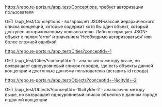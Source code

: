 https://repo.re-ports.ru/app_test/Conceptions, требует авторизации пользователя

GET /app_test/Conceptions - возвращает JSON-массив иерархического списка концепций, которые содержат хотя бы один объект, который доступен авторизованному пользователю. Либо возвращает JSON-объект с полем 'error' и значением 'Необходимо авторизоваться' или более сложной ошибкой

https://repo.re-ports.ru/app_test/Cities?conceptId=-1

GET /app_test/Cities?conceptId=-1 - 
аналогично методу выше, но возвращает одноуровневый список городов, 
где есть объекты данной концепции и доступные данному пользователю
(вставить id города)

https://repo.re-ports.ru/app_test/Objects?conceptId=-1&cityId=-2

GET /app_test/Objects?conceptId=-1&cityId=-2 - аналогично методу выше, но возвращает одноуровневый список объектов в данном городе и данной концепции